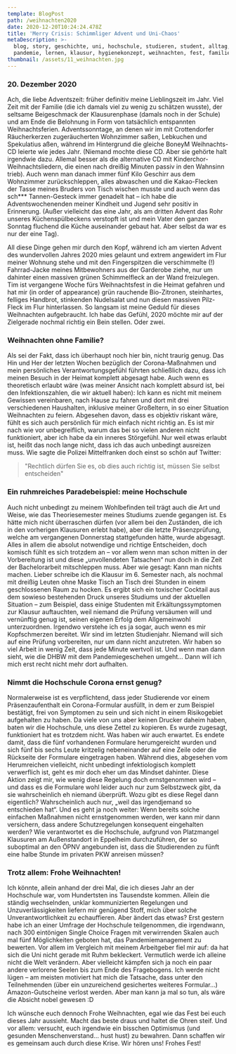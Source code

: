 ```yaml
---
template: BlogPost
path: /weihnachten2020
date: 2020-12-20T10:24:24.478Z
title: 'Merry Crisis: Schimmliger Advent und Uni-Chaos'
metaDescription: >-
  blog, story, geschichte, uni, hochschule, studieren, student, alltag, corona,
  pandemie, lernen, klausur, hygienekonzept, weihnachten, fest, familie
thumbnail: /assets/11_weihnachten.jpg
---
```

### 20. Dezember 2020

Ach, die liebe Adventszeit: früher definitiv meine Lieblingszeit im Jahr. Viel Zeit mit der Familie (die ich damals viel zu wenig zu schätzen wusste), der seltsame Beigeschmack der Klausurenphase (damals noch in der Schule) und am Ende die Belohnung in Form von tatsächlich entspannten Weihnachtsferien. Adventssonntage, an denen wir im mit Crottendorfer Räucherkerzen zugeräucherten Wohnzimmer saßen, Lebkuchen und Spekulatius aßen, während im Hintergrund die gleiche BoneyM Weihnachts-CD leierte wie jedes Jahr. (Niemand mochte diese CD. Aber sie gehörte halt irgendwie dazu. Allemal besser als die alternative CD mit Kinderchor-Weihnachtsliedern, die einen nach dreißig Minuten passiv in den Wahnsinn trieb). Auch wenn man danach immer fünf Kilo Geschirr aus dem Wohnzimmer zurückschleppen, alles abwaschen und die Kakao-Flecken der Tasse meines Bruders von Tisch wischen musste und auch wenn das sch\*\** Tannen-Gesteck immer genadelt hat – ich habe die Adventswochenenden meiner Kindheit und Jugend sehr positiv in Erinnerung. (Außer vielleicht das eine Jahr, als am dritten Advent das Rohr unseres Küchenspülbeckens verstopft ist und mein Vater den ganzen Sonntag fluchend die Küche auseinander gebaut hat. Aber selbst da war es nur der eine Tag).

All diese Dinge gehen mir durch den Kopf, während ich am vierten Advent des wundervollen Jahres 2020 mies gelaunt und extrem angewidert im Flur meiner Wohnung stehe und mit den Fingerspitzen die verschimmelte (!) Fahrrad-Jacke meines Mitbewohners aus der Garderobe ziehe, nur um dahinter einen massiven grünen Schimmelfleck an der Wand freizulegen. Tim ist vergangene Woche fürs Weihnachtsfest in die Heimat gefahren und hat mir (in order of appearance) grün rauchende Bio-Zitronen, steinhartes, felliges Handbrot, stinkenden Nudelsalat und nun diesen massiven Pilz-Fleck im Flur hinterlassen. So langsam ist meine Geduld für dieses Weihnachten aufgebraucht. Ich habe das Gefühl, 2020 möchte mir auf der Zielgerade nochmal richtig ein Bein stellen. Oder zwei.



### Weihnachten ohne Familie?

Als sei der Fakt, dass ich überhaupt noch hier bin, nicht traurig genug. Das Hin und Her der letzten Wochen bezüglich der Corona-Maßnahmen und mein persönliches Verantwortungsgefühl führten schließlich dazu, dass ich meinen Besuch in der Heimat komplett abgesagt habe. Auch wenn es theoretisch erlaubt wäre (was meiner Ansicht nach komplett absurd ist, bei den Infektionszahlen, die wir aktuell haben): Ich kann es nicht mit meinem Gewissen vereinbaren, nach Hause zu fahren und dort mit drei verschiedenen Haushalten, inklusive meiner Großeltern, in so einer Situation Weihnachten zu feiern. Abgesehen davon, dass es objektiv riskant wäre, fühlt es sich auch persönlich für mich einfach nicht richtig an. Es ist mir nach wie vor unbegreiflich, warum das bei so vielen anderen nicht funktioniert, aber ich habe da ein inneres Störgefühl. Nur weil etwas erlaubt ist, heißt das noch lange nicht, dass ich das auch unbedingt ausreizen muss. Wie sagte die Polizei Mittelfranken doch einst so schön auf Twitter:

> "Rechtlich dürfen Sie es, ob dies auch richtig ist, müssen Sie selbst entscheiden"



### Ein ruhmreiches Paradebeispiel: meine Hochschule

Auch nicht unbedingt zu meinem Wohlbefinden teil trägt auch die Art und Weise, wie das Theoriesemester meines Studiums zuende gegangen ist. Es hätte mich nicht überraschen dürfen (vor allem bei den Zuständen, die ich in den vorherigen Klausuren erlebt habe), aber die letzte Präsenzprüfung, welche am vergangenen Donnerstag stattgefunden hätte, wurde abgesagt. Alles in allem die absolut notwendige und richtige Entscheiden, doch komisch fühlt es sich trotzdem an – vor allem wenn man schon mitten in der Vorbereitung ist und diese „unvollendeten Tatsachen“ nun doch in die Zeit der Bachelorarbeit mitschleppen muss. Aber wie gesagt: Kann man nichts machen. Lieber schreibe ich die Klausur im 6. Semester nach, als nochmal mit dreißig Leuten ohne Maske Tisch an Tisch drei Stunden in einem geschlossenen Raum zu hocken. Es ergibt sich ein toxischer Cocktail aus dem sowieso bestehenden Druck unseres Studiums und der aktuellen Situation – zum Beispiel, dass einige Studenten mit Erkältungssymptomen zur Klausur auftauchten, weil niemand die Prüfung versäumen will und vernünftig genug ist, seinen eigenen Erfolg dem Allgemeinwohl unterzuordnen. Irgendwo verstehe ich es ja sogar, auch wenn es mir Kopfschmerzen bereitet. Wir sind im letzten Studienjahr. Niemand will sich auf eine Prüfung vorbereiten, nur um dann nicht anzutreten. Wir haben so viel Arbeit in wenig Zeit, dass jede Minute wertvoll ist. Und wenn man dann sieht, wie die DHBW mit dem Pandemiegeschehen umgeht… Dann will ich mich erst recht nicht mehr dort aufhalten.



### Nimmt die Hochschule Corona ernst genug?

Normalerweise ist es verpflichtend, dass jeder Studierende vor einem Präsenzaufenthalt ein Corona-Formular ausfüllt, in dem er zum Beispiel bestätigt, frei von Symptomen zu sein und sich nicht in einem Risikogebiet aufgehalten zu haben. Da viele von uns aber keinen Drucker daheim haben, baten wir die Hochschule, uns diese Zettel zu kopieren. Es wurde zugesagt, funktioniert hat es trotzdem nicht. Was haben wir auch erwartet. Es endete damit, dass die fünf vorhandenen Formulare herumgereicht wurden und sich fünf bis sechs Leute kritzelig nebeneinander auf eine Zeile oder die Rückseite der Formulare eingetragen haben. Während dies, abgesehen vom Herumreichen vielleicht, nicht unbedingt infektiologisch komplett verwerflich ist, geht es mir doch eher um das Mindset dahinter. Diese Aktion zeigt mir, wie wenig diese Regelung doch ernstgenommen wird – und dass es die Formulare wohl leider auch nur zum Selbstzweck gibt, da sie wahrscheinlich eh niemand überprüft. Wozu gibt es diese Regel dann eigentlich? Wahrscheinlich auch nur, „weil das irgendjemand so entschieden hat“. Und es geht ja noch weiter: Wenn bereits solche einfachen Maßnahmen nicht ernstgenommen werden, wer kann mir dann versichern, dass andere Schutzregelungen konsequent eingehalten werden? Wie verantwortet es die Hochschule, aufgrund von Platzmangel Klausuren am Außenstandort in Eppelheim durchzuführen, der so suboptimal an den ÖPNV angebunden ist, dass die Studierenden zu fünft eine halbe Stunde im privaten PKW anreisen müssen?



### Trotz allem: Frohe Weihnachten!

Ich könnte, allein anhand der drei Mal, die ich dieses Jahr an der Hochschule war, vom Hundertsten ins Tausendste kommen. Allein die ständig wechselnden, unklar kommunizierten Regelungen und Unzuverlässigkeiten liefern mir genügend Stoff, mich über solche Unverantwortlichkeit zu echauffieren. Aber ändert das etwas? Erst gestern habe ich an einer Umfrage der Hochschule teilgenommen, die irgendwann, nach 300 eintönigen Single Choice Fragen mit verwirrenden Skalen auch mal fünf Möglichkeiten geboten hat, das Pandemiemanagement zu bewerten. Vor allem im Vergleich mit meinem Arbeitgeber fiel mir auf: da hat sich die Uni nicht gerade mit Ruhm bekleckert. Vermutlich werde ich alleine nicht die Welt verändern. Aber vielleicht kämpfen sich ja noch ein paar andere verlorene Seelen bis zum Ende des Fragebogens. Ich werde nicht lügen – am meisten motiviert hat mich die Tatsache, dass unter den Teilnehmenden (über ein unzureichend gesichertes weiteres Formular…) Amazon-Gutscheine verlost werden. Aber man kann ja mal so tun, als wäre die Absicht nobel gewesen :D

Ich wünsche euch dennoch Frohe Weihnachten, egal wie das Fest bei euch dieses Jahr aussieht. Macht das beste draus und haltet die Ohren steif. Und vor allem: versucht, euch irgendwie ein bisschen Optimismus (und gesunden Menschenverstand… hust hust) zu bewahren. Dann schaffen wir es gemeinsam auch durch diese Krise. Wir hören uns! Frohes Fest!
